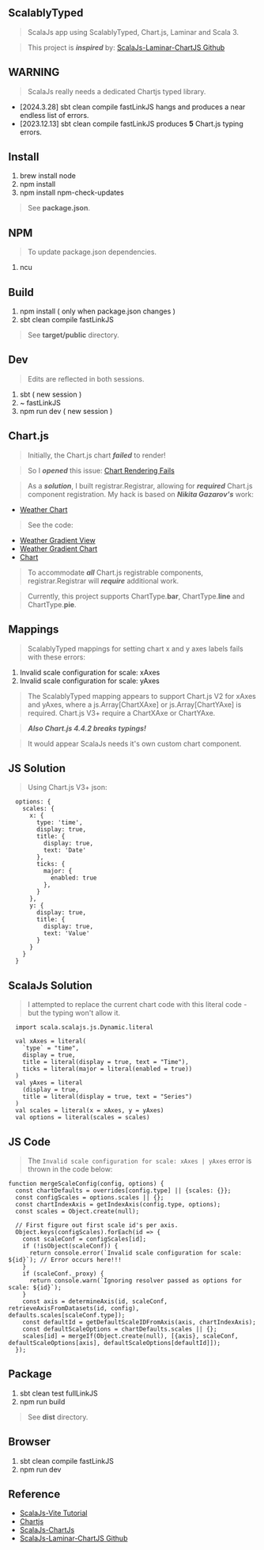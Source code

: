 ScalablyTyped
-------------
>ScalaJs app using ScalablyTyped, Chart.js, Laminar and Scala 3.

>This project is ***inspired*** by: [ScalaJs-Laminar-ChartJS Github](https://github.com/sjrd/scalajs-sbt-vite-laminar-chartjs-example)

WARNING
-------
>ScalaJs really needs a dedicated Chartjs typed library.
* [2024.3.28] sbt clean compile fastLinkJS hangs and produces a near endless list of errors.
* [2023.12.13] sbt clean compile fastLinkJS produces **5** Chart.js typing errors.

Install
-------
1. brew install node
2. npm install
3. npm install npm-check-updates
>See **package.json**.

NPM
---
>To update package.json dependencies.
1. ncu

Build
-----
1. npm install ( only when package.json changes )
2. sbt clean compile fastLinkJS
>See **target/public** directory.

Dev
---
>Edits are reflected in both sessions.
1. sbt ( new session )
2. ~ fastLinkJS
3. npm run dev ( new session )

Chart.js
--------
>Initially, the Chart.js chart ***failed*** to render!

>So I ***opened*** this issue: [Chart Rendering Fails](https://github.com/sjrd/scalajs-sbt-vite-laminar-chartjs-example/issues/6)

>As a ***solution***, I built registrar.Registrar, allowing for ***required*** Chart.js component registration.
>My hack is based on ***Nikita Gazarov's*** work:

* [Weather Chart](https://demo.laminar.dev/app/weather/gradient/squamish)

>See the code:

* [Weather Gradient View](https://github.com/raquo/laminar-full-stack-demo/blob/master/client/src/main/scala/com/raquo/app/weather/WeatherGradientView.scala#L18-L191)
* [Weather Gradient Chart](https://github.com/raquo/laminar-full-stack-demo/blob/master/client/src/main/scala/com/raquo/app/weather/WeatherGradientChart.scala)
* [Chart](https://github.com/raquo/laminar-full-stack-demo/blob/master/client/src/main/scala/vendor/chartjs/Chart.scala)

>To accommodate ***all*** Chart.js registrable components, registrar.Registrar will ***require*** additional work.

>Currently, this project supports ChartType.**bar**, ChartType.**line** and ChartType.**pie**.

Mappings
--------
>ScalablyTyped mappings for setting chart x and y axes labels fails with these errors:
1. Invalid scale configuration for scale: xAxes
2. Invalid scale configuration for scale: yAxes
>The ScalablyTyped mapping appears to support Chart.js V2 for xAxes and yAxes, where a
>js.Array[ChartXAxe] or js.Array[ChartYAxe] is required. Chart.js V3+ require a ChartXAxe or ChartYAxe.

>***Also Chart.js 4.4.2 breaks typings!***

>It would appear ScalaJs needs it's own custom chart component.

JS Solution
-----------
>Using Chart.js V3+ json:
```
  options: {
    scales: {
      x: {
        type: 'time',
        display: true,
        title: {
          display: true,
          text: 'Date'
        },
        ticks: {
          major: {
            enabled: true
          },
        }
      },
      y: {
        display: true,
        title: {
          display: true,
          text: 'Value'
        }
      }
    }
  }
```

ScalaJs Solution
----------------
>I attempted to replace the current chart code with this literal code - but the typing won't allow it.
```
  import scala.scalajs.js.Dynamic.literal

  val xAxes = literal(
    `type` = "time",
    display = true,
    title = literal(display = true, text = "Time"),
    ticks = literal(major = literal(enabled = true))
  )
  val yAxes = literal
    (display = true,
    title = literal(display = true, text = "Series")
  )
  val scales = literal(x = xAxes, y = yAxes)
  val options = literal(scales = scales)
```

JS Code
-------
>The ```Invalid scale configuration for scale: xAxes | yAxes``` error is thrown in the code below:
```
function mergeScaleConfig(config, options) {
  const chartDefaults = overrides[config.type] || {scales: {}};
  const configScales = options.scales || {};
  const chartIndexAxis = getIndexAxis(config.type, options);
  const scales = Object.create(null);

  // First figure out first scale id's per axis.
  Object.keys(configScales).forEach(id => {
    const scaleConf = configScales[id];
    if (!isObject(scaleConf)) {
      return console.error(`Invalid scale configuration for scale: ${id}`); // Error occurs here!!!
    }
    if (scaleConf._proxy) {
      return console.warn(`Ignoring resolver passed as options for scale: ${id}`);
    }
    const axis = determineAxis(id, scaleConf, retrieveAxisFromDatasets(id, config), defaults.scales[scaleConf.type]);
    const defaultId = getDefaultScaleIDFromAxis(axis, chartIndexAxis);
    const defaultScaleOptions = chartDefaults.scales || {};
    scales[id] = mergeIf(Object.create(null), [{axis}, scaleConf, defaultScaleOptions[axis], defaultScaleOptions[defaultId]]);
  });
```

Package
-------
1. sbt clean test fullLinkJS
2. npm run build
>See **dist** directory.

Browser
-------
1. sbt clean compile fastLinkJS
2. npm run dev

Reference
---------
* [ScalaJs-Vite Tutorial](https://www.scala-js.org/doc/tutorial/scalajs-vite.html)
* [Chartjs](https://www.chartjs.org/docs/latest/)
* [ScalaJs-ChartJs](https://www.scala-js.org/doc/tutorial/scalablytyped.html)
* [ScalaJs-Laminar-ChartJS Github](https://github.com/sjrd/scalajs-sbt-vite-laminar-chartjs-example)